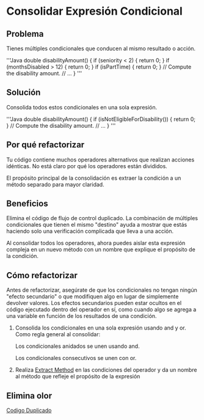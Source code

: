 # Consolidar Expresión Condicional

## Problema

Tienes múltiples condicionales que conducen al mismo resultado o acción.

'''Java
double disabilityAmount() {
if (seniority < 2) {
return 0;
}
if (monthsDisabled > 12) {
return 0;
}
if (isPartTime) {
return 0;
}
// Compute the disability amount.
// ...
}
'''

## Solución

Consolida todos estos condicionales en una sola expresión.

'''Java
double disabilityAmount() {
if (isNotEligibleForDisability()) {
return 0;
}
// Compute the disability amount.
// ...
}
'''

## Por qué refactorizar

Tu código contiene muchos operadores alternativos que realizan acciones idénticas. No está claro por qué los operadores están divididos.

El propósito principal de la consolidación es extraer la condición a un método separado para mayor claridad.

## Beneficios

Elimina el código de flujo de control duplicado. La combinación de múltiples condicionales que tienen el mismo "destino" ayuda a mostrar que estás haciendo solo una verificación complicada que lleva a una acción.

Al consolidar todos los operadores, ahora puedes aislar esta expresión compleja en un nuevo método con un nombre que explique el propósito de la condición.

## Cómo refactorizar

Antes de refactorizar, asegúrate de que los condicionales no tengan ningún "efecto secundario" o que modifiquen algo en lugar de simplemente devolver valores. Los efectos secundarios pueden estar ocultos en el código ejecutado dentro del operador en sí, como cuando algo se agrega a una variable en función de los resultados de una condición.

1. Consolida los condicionales en una sola expresión usando and y or. Como regla general al consolidar:

    Los condicionales anidados se unen usando and.

    Los condicionales consecutivos se unen con or.

2. Realiza [Extract Method](../RefactoringPattern/ExtractMethod.md) en las condiciones del operador y da un nombre al método que refleje el propósito de la expresión

## Elimina olor

[Codigo Duplicado](../CodeSmell/DuplicateCode.md)